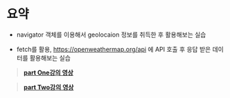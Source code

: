 # 요약

- navigator 객체를 이용해서 geolocaion 정보를 취득한 후 활용해보는 실습

- fetch를 활용, https://openweathermap.org/api 에 API 호출 후 응답 받은 데이터를 활용해보는 실습

> **[part One강의 영상](https://youtu.be/5fAMu2ORvDA)**

> **[part Two강의 영상](https://youtu.be/l6hSze8vgVo)**